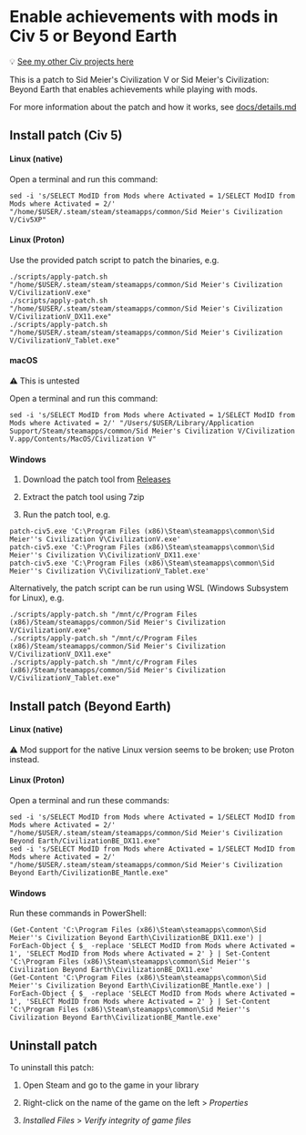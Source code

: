 # Enable achievements with mods in Civ 5 or Beyond Earth

💡 [See my other Civ projects here](https://github.com/search?q=user%3Abmaupin+topic%3Acivilization&type=Repositories)

This is a patch to Sid Meier's Civilization V or Sid Meier's Civilization: Beyond Earth that enables achievements while playing with mods.

For more information about the patch and how it works, see [docs/details.md](docs/details.md)

## Install patch (Civ 5)

#### Linux (native)

Open a terminal and run this command:

```
sed -i 's/SELECT ModID from Mods where Activated = 1/SELECT ModID from Mods where Activated = 2/' "/home/$USER/.steam/steam/steamapps/common/Sid Meier's Civilization V/Civ5XP"
```

#### Linux (Proton)

Use the provided patch script to patch the binaries, e.g.

```
./scripts/apply-patch.sh "/home/$USER/.steam/steam/steamapps/common/Sid Meier's Civilization V/CivilizationV.exe"
./scripts/apply-patch.sh "/home/$USER/.steam/steam/steamapps/common/Sid Meier's Civilization V/CivilizationV_DX11.exe"
./scripts/apply-patch.sh "/home/$USER/.steam/steam/steamapps/common/Sid Meier's Civilization V/CivilizationV_Tablet.exe"
```

#### macOS

⚠️ This is untested

Open a terminal and run this command:

```
sed -i 's/SELECT ModID from Mods where Activated = 1/SELECT ModID from Mods where Activated = 2/' "/Users/$USER/Library/Application Support/Steam/steamapps/common/Sid Meier's Civilization V/Civilization V.app/Contents/MacOS/Civilization V"
```

#### Windows

1. Download the patch tool from [Releases](https://github.com/bmaupin/civ5-cheevos-with-mods/releases)

1. Extract the patch tool using 7zip

1. Run the patch tool, e.g.

```
patch-civ5.exe 'C:\Program Files (x86)\Steam\steamapps\common\Sid Meier''s Civilization V\CivilizationV.exe'
patch-civ5.exe 'C:\Program Files (x86)\Steam\steamapps\common\Sid Meier''s Civilization V\CivilizationV_DX11.exe'
patch-civ5.exe 'C:\Program Files (x86)\Steam\steamapps\common\Sid Meier''s Civilization V\CivilizationV_Tablet.exe'
```

Alternatively, the patch script can be run using WSL (Windows Subsystem for Linux), e.g.

```
./scripts/apply-patch.sh "/mnt/c/Program Files (x86)/Steam/steamapps/common/Sid Meier's Civilization V/CivilizationV.exe"
./scripts/apply-patch.sh "/mnt/c/Program Files (x86)/Steam/steamapps/common/Sid Meier's Civilization V/CivilizationV_DX11.exe"
./scripts/apply-patch.sh "/mnt/c/Program Files (x86)/Steam/steamapps/common/Sid Meier's Civilization V/CivilizationV_Tablet.exe"
```

## Install patch (Beyond Earth)

#### Linux (native)

⚠️ Mod support for the native Linux version seems to be broken; use Proton instead.

#### Linux (Proton)

Open a terminal and run these commands:

```
sed -i 's/SELECT ModID from Mods where Activated = 1/SELECT ModID from Mods where Activated = 2/' "/home/$USER/.steam/steam/steamapps/common/Sid Meier's Civilization Beyond Earth/CivilizationBE_DX11.exe"
sed -i 's/SELECT ModID from Mods where Activated = 1/SELECT ModID from Mods where Activated = 2/' "/home/$USER/.steam/steam/steamapps/common/Sid Meier's Civilization Beyond Earth/CivilizationBE_Mantle.exe"
```

#### Windows

Run these commands in PowerShell:

```
(Get-Content 'C:\Program Files (x86)\Steam\steamapps\common\Sid Meier''s Civilization Beyond Earth\CivilizationBE_DX11.exe') | ForEach-Object { $_ -replace 'SELECT ModID from Mods where Activated = 1', 'SELECT ModID from Mods where Activated = 2' } | Set-Content 'C:\Program Files (x86)\Steam\steamapps\common\Sid Meier''s Civilization Beyond Earth\CivilizationBE_DX11.exe'
(Get-Content 'C:\Program Files (x86)\Steam\steamapps\common\Sid Meier''s Civilization Beyond Earth\CivilizationBE_Mantle.exe') | ForEach-Object { $_ -replace 'SELECT ModID from Mods where Activated = 1', 'SELECT ModID from Mods where Activated = 2' } | Set-Content 'C:\Program Files (x86)\Steam\steamapps\common\Sid Meier''s Civilization Beyond Earth\CivilizationBE_Mantle.exe'
```

## Uninstall patch

To uninstall this patch:

1. Open Steam and go to the game in your library

1. Right-click on the name of the game on the left > _Properties_

1. _Installed Files_ > _Verify integrity of game files_
